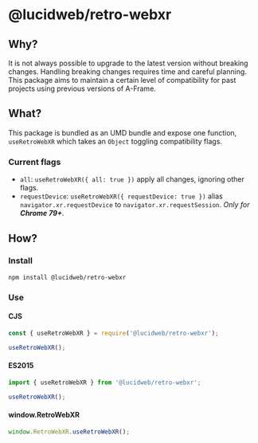 # @lucidweb/retro-webxr

## Why?
It is not always possible to upgrade to the latest version without breaking changes. Handling breaking changes requires time and careful planning.
This package aims to maintain a certain level of compatibility for past projects using previous versions of A-Frame.

## What?
This package is bundled as an UMD bundle and expose one function, `useRetroWebXR` which takes an `Object` toggling compatibility flags.

### Current flags
- `all`: `useRetroWebXR({ all: true })` apply all changes, ignoring other flags.
- `requestDevice`: `useRetroWebXR({ requestDevice: true })` alias `navigator.xr.requestDevice` to `navigator.xr.requestSession`. *Only for **Chrome 79+***.

## How?

### Install
`npm install @lucidweb/retro-webxr`

### Use

#### CJS
```js
const { useRetroWebXR } = require('@lucidweb/retro-webxr');

useRetroWebXR();
```

#### ES2015
```js
import { useRetroWebXR } from '@lucidweb/retro-webxr';

useRetroWebXR();
```

#### window.RetroWebXR
```js
window.RetroWebXR.useRetroWebXR();
```